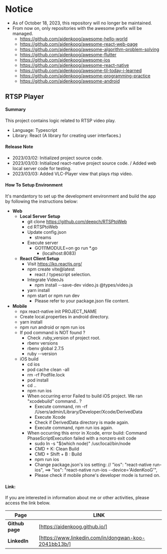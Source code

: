 # Notice
- As of October 18, 2023, this repository will no longer be maintained.
- From now on, only repositories with the awesome prefix will be managed.
  - https://github.com/aidenkoog/awesome-hello-world 
  - https://github.com/aidenkoog/awesome-react-web-page
  - https://github.com/aidenkoog/awesome-algorithm-problem-solving 
  - https://github.com/aidenkoog/awesome-flutter 
  - https://github.com/aidenkoog/awesome-ios 
  - https://github.com/aidenkoog/awesome-react-native 
  - https://github.com/aidenkoog/awesome-til-today-i-learned 
  - https://github.com/aidenkoog/awesome-programming-practice 
  - https://github.com/aidenkoog/awesome-android 

## RTSP Player

#### Summary

This project contains logic related to RTSP video play.

- Language: Typescript
- Library: React (A library for creating user interfaces.)

#### Release Note

- 2023/03/02: Initialized project source code.
- 2023/03/03: Initialized react-native project source code. / Added web local server code for testing.
- 2023/03/03: Added VLC-Player view that plays rtsp video.

#### How To Setup Environment

It's mandantory to set up the development environment and build the app by following the instructions below:

- **Web**
  - **Local Server Setup**
    - git clone https://github.com/deepch/RTSPtoWeb
    - cd RTSPtoWeb
    - Update config.json
      - streams
    - Execute server
      - GO111MODULE=on go run \*.go
        - (localhost:8083)
  - **React Client Setup**
    - Visit https://ko.reactjs.org/
    - npm create vite@latest
      - react / typescript selection.
    - Integrate VideoJs
      - npm install --save-dev video.js @types/video.js
    - yarn install
    - npm start or npm run dev
      - Please refer to your package.json file content.
- **Mobile**
  - npx react-native init PROJECT_NAME
  - Create local.properties in android directory.
  - yarn install
  - npm run android or npm run ios
  - If pod command is NOT found ?
    - Check .ruby_version of project root.
    - rbenv versions
    - rbenv global 2.7.5
    - ruby --version
  - iOS build
    - cd ios
    - pod cache clean -all
    - rm -rf Podfile.lock
    - pod install
    - cd ..
    - npm run ios
    - When occurring error Failed to build iOS project. We ran "xcodebuild" command.. ?
      - Execute command, rm -rf /Users/admin/Library/Developer/Xcode/DerivedData
      - Execute Xcode
      - Check if DerivedData directory is made again.
      - Execute command, npm run ios again.
    - When occurring this error in Xcode, error build: Command PhaseScriptExecution failed with a nonzero exit code
      - sudo ln -s "$(which node)" /usr/local/bin/node
      - CMD + K: Clean Build
      - CMD + Shift + B : Build
      - npm run ios
      - Change package.json's ios setting: // "ios": "react-native run-ios", ==> "ios": "react-native run-ios --device='AidenKooG'",
      - Please check if mobile phone's developer mode is turned on.

#### Link:

If you are interested in information about me or other activities, please access the link below.

| **Page**        | **LINK**                                             |
| --------------- | ---------------------------------------------------- |
| **Github page** | [https://aidenkoog.github.io/]                       |
| **LinkedIn**    | [https://www.linkedin.com/in/dongwan-koo-2041bb13b/] |
